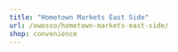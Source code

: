 ```yaml
---
title: "Hometown Markets East Side"
url: /owosso/hometown-markets-east-side/
shop: convenience
---
```

